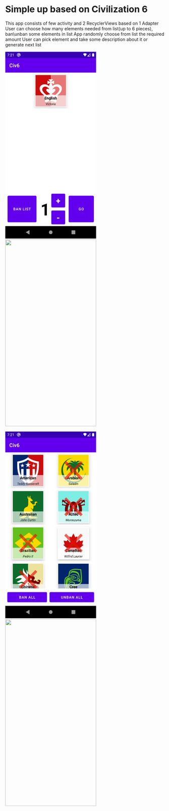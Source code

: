 # Simple up based on Civilization 6
This app consists of few activity and 2 RecyclerViews based on 1 Adapter
User can choose how many elements needed from list(up to 6 pieces), ban\unban some elements in list
App randomly choose from list the required amount
User can pick element and take some description about it or generate next list

<img src="/Screenshot/Scr1.png" width="288" height="592"/> <img src="/Screenshot/Scr2" width="288" height="592"/>

<img src="/Screenshot/Scr3.png" width="288" height="592"/> <img src="/Screenshot/Scr4" width="288" height="592"/>
